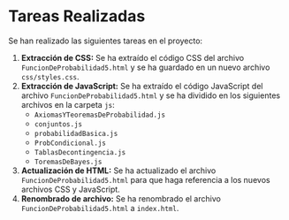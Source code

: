 # Tareas Realizadas

Se han realizado las siguientes tareas en el proyecto:

1.  **Extracción de CSS:** Se ha extraído el código CSS del archivo `FuncionDeProbabilidad5.html` y se ha guardado en un nuevo archivo `css/styles.css`.
2.  **Extracción de JavaScript:** Se ha extraído el código JavaScript del archivo `FuncionDeProbabilidad5.html` y se ha dividido en los siguientes archivos en la carpeta `js`:
    *   `AxiomasYTeoremasDeProbabilidad.js`
    *   `conjuntos.js`
    *   `probabilidadBasica.js`
    *   `ProbCondicional.js`
    *   `TablasDecontingencia.js`
    *   `ToremasDeBayes.js`
3.  **Actualización de HTML:** Se ha actualizado el archivo `FuncionDeProbabilidad5.html` para que haga referencia a los nuevos archivos CSS y JavaScript.
4.  **Renombrado de archivo:** Se ha renombrado el archivo `FuncionDeProbabilidad5.html` a `index.html`.
